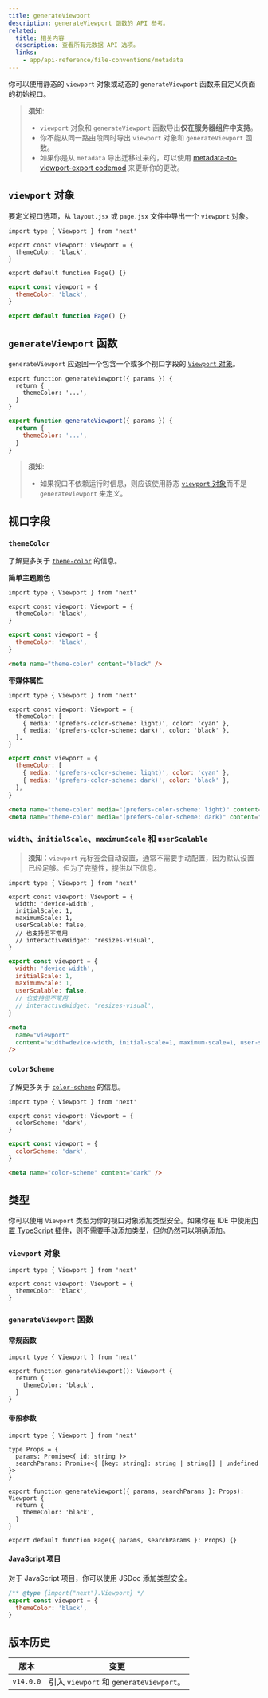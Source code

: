 ```yaml
---
title: generateViewport
description: generateViewport 函数的 API 参考。
related:
  title: 相关内容
  description: 查看所有元数据 API 选项。
  links:
    - app/api-reference/file-conventions/metadata
---
```


你可以使用静态的 `viewport` 对象或动态的 `generateViewport` 函数来自定义页面的初始视口。

> **须知**:
>
> - `viewport` 对象和 `generateViewport` 函数导出**仅在服务器组件中支持**。
> - 你不能从同一路由段同时导出 `viewport` 对象和 `generateViewport` 函数。
> - 如果你是从 `metadata` 导出迁移过来的，可以使用 [metadata-to-viewport-export codemod](/docs/app/guides/upgrading/codemods#metadata-to-viewport-export) 来更新你的更改。

## `viewport` 对象

要定义视口选项，从 `layout.jsx` 或 `page.jsx` 文件中导出一个 `viewport` 对象。

```tsx filename="layout.tsx | page.tsx" switcher
import type { Viewport } from 'next'

export const viewport: Viewport = {
  themeColor: 'black',
}

export default function Page() {}
```

```jsx filename="layout.jsx | page.jsx" switcher
export const viewport = {
  themeColor: 'black',
}

export default function Page() {}
```

## `generateViewport` 函数

`generateViewport` 应返回一个包含一个或多个视口字段的 [`Viewport` 对象](#viewport-fields)。

```tsx filename="layout.tsx | page.tsx" switcher
export function generateViewport({ params }) {
  return {
    themeColor: '...',
  }
}
```

```jsx filename="layout.js | page.js" switcher
export function generateViewport({ params }) {
  return {
    themeColor: '...',
  }
}
```

> **须知**:
>
> - 如果视口不依赖运行时信息，则应该使用静态 [`viewport` 对象](#the-viewport-object)而不是 `generateViewport` 来定义。

## 视口字段

### `themeColor`

了解更多关于 [`theme-color`](https://developer.mozilla.org/docs/Web/HTML/Element/meta/name/theme-color) 的信息。

**简单主题颜色**

```tsx filename="layout.tsx | page.tsx" switcher
import type { Viewport } from 'next'

export const viewport: Viewport = {
  themeColor: 'black',
}
```

```jsx filename="layout.jsx | page.jsx" switcher
export const viewport = {
  themeColor: 'black',
}
```

```html filename="<head> output" hideLineNumbers
<meta name="theme-color" content="black" />
```

**带媒体属性**

```tsx filename="layout.tsx | page.tsx" switcher
import type { Viewport } from 'next'

export const viewport: Viewport = {
  themeColor: [
    { media: '(prefers-color-scheme: light)', color: 'cyan' },
    { media: '(prefers-color-scheme: dark)', color: 'black' },
  ],
}
```

```jsx filename="layout.jsx | page.jsx" switcher
export const viewport = {
  themeColor: [
    { media: '(prefers-color-scheme: light)', color: 'cyan' },
    { media: '(prefers-color-scheme: dark)', color: 'black' },
  ],
}
```

```html filename="<head> output" hideLineNumbers
<meta name="theme-color" media="(prefers-color-scheme: light)" content="cyan" />
<meta name="theme-color" media="(prefers-color-scheme: dark)" content="black" />
```

### `width`、`initialScale`、`maximumScale` 和 `userScalable`

> **须知**：`viewport` 元标签会自动设置，通常不需要手动配置，因为默认设置已经足够。但为了完整性，提供以下信息。

```tsx filename="layout.tsx | page.tsx" switcher
import type { Viewport } from 'next'

export const viewport: Viewport = {
  width: 'device-width',
  initialScale: 1,
  maximumScale: 1,
  userScalable: false,
  // 也支持但不常用
  // interactiveWidget: 'resizes-visual',
}
```

```jsx filename="layout.jsx | page.jsx" switcher
export const viewport = {
  width: 'device-width',
  initialScale: 1,
  maximumScale: 1,
  userScalable: false,
  // 也支持但不常用
  // interactiveWidget: 'resizes-visual',
}
```

```html filename="<head> output" hideLineNumbers
<meta
  name="viewport"
  content="width=device-width, initial-scale=1, maximum-scale=1, user-scalable=no"
/>
```

### `colorScheme`

了解更多关于 [`color-scheme`](https://developer.mozilla.org/en-US/docs/Web/HTML/Element/meta/name#:~:text=color%2Dscheme%3A%20specifies,of%20the%20following%3A) 的信息。

```tsx filename="layout.tsx | page.tsx" switcher
import type { Viewport } from 'next'

export const viewport: Viewport = {
  colorScheme: 'dark',
}
```

```jsx filename="layout.jsx | page.jsx" switcher
export const viewport = {
  colorScheme: 'dark',
}
```

```html filename="<head> output" hideLineNumbers
<meta name="color-scheme" content="dark" />
```

## 类型

你可以使用 `Viewport` 类型为你的视口对象添加类型安全。如果你在 IDE 中使用[内置 TypeScript 插件](/docs/app/api-reference/config/typescript)，则不需要手动添加类型，但你仍然可以明确添加。

### `viewport` 对象

```tsx
import type { Viewport } from 'next'

export const viewport: Viewport = {
  themeColor: 'black',
}
```

### `generateViewport` 函数

#### 常规函数

```tsx
import type { Viewport } from 'next'

export function generateViewport(): Viewport {
  return {
    themeColor: 'black',
  }
}
```

#### 带段参数

```tsx
import type { Viewport } from 'next'

type Props = {
  params: Promise<{ id: string }>
  searchParams: Promise<{ [key: string]: string | string[] | undefined }>
}

export function generateViewport({ params, searchParams }: Props): Viewport {
  return {
    themeColor: 'black',
  }
}

export default function Page({ params, searchParams }: Props) {}
```

#### JavaScript 项目

对于 JavaScript 项目，你可以使用 JSDoc 添加类型安全。

```js
/** @type {import("next").Viewport} */
export const viewport = {
  themeColor: 'black',
}
```

## 版本历史

| 版本      | 变更                                    |
| --------- | --------------------------------------- |
| `v14.0.0` | 引入 `viewport` 和 `generateViewport`。 |

